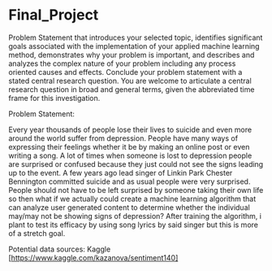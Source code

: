 # Final_Project
Problem Statement that introduces your selected topic, identifies significant goals associated with the implementation of your applied machine learning method, demonstrates why your problem is important, and describes and analyzes the complex nature of your problem including any process oriented causes and effects. Conclude your problem statement with a stated central research question. You are welcome to articulate a central research question in broad and general terms, given the abbreviated time frame for this investigation.

Problem Statement:

Every year thousands of people lose their lives to suicide and even more around the world suffer from depression. People have many ways of expressing their feelings whether it be by making an online post or even writing a song. A lot of times when someone is lost to depression people are surprised or confused because they just could not see the signs leading up to the event. A few years ago lead singer of Linkin Park Chester Bennington committed suicide and as usual people were very surprised. People should not have to be left surprised by someone taking their own life so then what if we actually could create a machine learning algorithm that can analyze user generated content to determine whether the individual may/may not be showing signs of depression? After training the algorithm, i plant to test its efficacy by using song lyrics by said singer but this is more of a stretch goal.



Potential data sources: Kaggle
[https://www.kaggle.com/kazanova/sentiment140]

